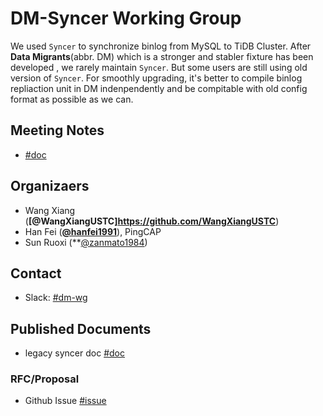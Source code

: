 # DM-Syncer Working Group

We used `Syncer` to synchronize binlog from MySQL to TiDB Cluster. After **Data Migrants**(abbr. DM) which is a stronger and stabler fixture has been developed , we rarely maintain `Syncer`.
But some users are still using old version of `Syncer`. For smoothly upgrading, it's better to compile binlog repliaction unit in DM indenpendently and be compitable with old config format as possible as we can.

## Meeting Notes

- [#doc](https://docs.google.com/document/d/17Qd77LiTrX-DjmQV1VZx_1KKyY7cVENNLPaSN9zat_k/edit?ts=5def6e13#heading=h.370wtetgahie)

## Organizaers

* Wang Xiang (**[@WangXiangUSTC]https://github.com/WangXiangUSTC**)
* Han Fei (**[@hanfei1991](https://github.com/hanfei1991)**), PingCAP
* Sun Ruoxi (**[@zanmato1984](https://github.com/zanmato1984))

## Contact
- Slack: [#dm-wg](https://tidbcommunity.slack.com/archives/CRGEV62C9)

## Published Documents

- legacy syncer doc [#doc](https://pingcap.com/docs-cn/stable/reference/tools/syncer/)

### RFC/Proposal

- Github Issue [#issue](https://github.com/pingcap/dm/issues/409)
